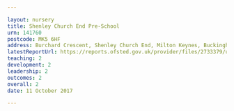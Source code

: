 ```yaml
---

layout: nursery
title: Shenley Church End Pre-School
urn: 141760
postcode: MK5 6HF
address: Burchard Crescent, Shenley Church End, Milton Keynes, Buckinghamshire, MK5 6HF
latestReportUrl: https://reports.ofsted.gov.uk/provider/files/2733379/urn/141760.pdf
teaching: 2
development: 2
leadership: 2
outcomes: 2
overall: 2
date: 11 October 2017

---
```

